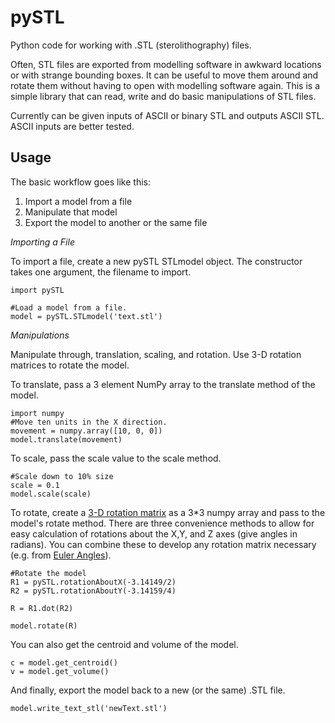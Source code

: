pySTL
=====

Python code for working with .STL (sterolithography) files.  

Often, STL files are exported from modelling software in awkward locations or with strange bounding boxes.  It can be useful to move them around and rotate them without having to open with modelling software again.  This is a simple library that can read, write and do basic manipulations of STL files.  

Currently can be given inputs of ASCII or binary STL and outputs ASCII STL.  ASCII inputs are better tested.


Usage
-----

The basic workflow goes like this:

1. Import a model from a file
2. Manipulate that model
3. Export the model to another or the same file

*Importing a File*

To import a file, create a new pySTL STLmodel object.  The constructor takes one argument, the filename to import.  

```
import pySTL

#Load a model from a file.
model = pySTL.STLmodel('text.stl')
```

*Manipulations*

Manipulate through, translation, scaling, and rotation.  Use 3-D rotation matrices to rotate the model.  

To translate, pass a 3 element NumPy array to the translate method of the model. 
```
import numpy
#Move ten units in the X direction.
movement = numpy.array([10, 0, 0])
model.translate(movement)
```

To scale, pass the scale value to the scale method. 

```
#Scale down to 10% size
scale = 0.1
model.scale(scale)
```

To rotate, create a [3-D rotation matrix](http://en.wikipedia.org/wiki/Rotation_matrix#Basic_rotations) as a 3*3 numpy array and pass to the model's rotate method.  There are three convenience methods to allow for easy calculation of rotations about the X,Y, and Z axes (give angles in radians).  You can combine these to develop any rotation matrix necessary (e.g. from [Euler Angles](http://en.wikipedia.org/wiki/Euler_angles#Proper_Euler_angles)). 

```
#Rotate the model
R1 = pySTL.rotationAboutX(-3.14149/2)
R2 = pySTL.rotationAboutY(-3.14159/4)

R = R1.dot(R2)

model.rotate(R)
```

You can also get the centroid and volume of the model.  

```
c = model.get_centroid()
v = model.get_volume()
```

And finally, export the model back to a new (or the same) .STL file. 
```
model.write_text_stl('newText.stl')
```

